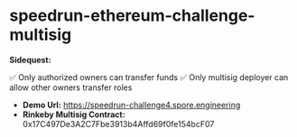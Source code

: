 # speedrun-ethereum-challenge-multisig

**Sidequest:**

✅ Only authorized owners can transfer funds
✅ Only multisig deployer can allow other owners transfer roles

- **Demo Url:** https://speedrun-challenge4.spore.engineering
- **Rinkeby Multisig Contract:** 0x17C497De3A2C7Fbe3913b4Affd69f0fe154bcF07
